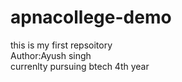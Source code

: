 # apnacollege-demo
this is my first repsoitory
<br>
Author:Ayush singh
<br>
currenlty pursuing btech 4th year
